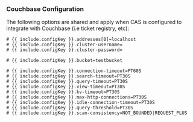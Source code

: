 ### Couchbase Configuration

The following options are shared and apply when CAS is configured to integrate with Couchbase (i.e ticket registry, etc):

```properties
# {{ include.configKey }}.addresses[0]=localhost
# {{ include.configKey }}.cluster-username=
# {{ include.configKey }}.cluster-password= 

# {{ include.configKey }}.bucket=testbucket    

# {{ include.configKey }}.connection-timeout=PT60S
# {{ include.configKey }}.search-timeout=PT30S
# {{ include.configKey }}.query-timeout=PT30S
# {{ include.configKey }}.view-timeout=PT30S
# {{ include.configKey }}.kv-timeout=PT30S 
# {{ include.configKey }}.max-http-connections=PT30S
# {{ include.configKey }}.idle-connection-timeout=PT30S
# {{ include.configKey }}.query-threshold=PT30S
# {{ include.configKey }}.scan-consistency=NOT_BOUNDED|REQUEST_PLUS
```
